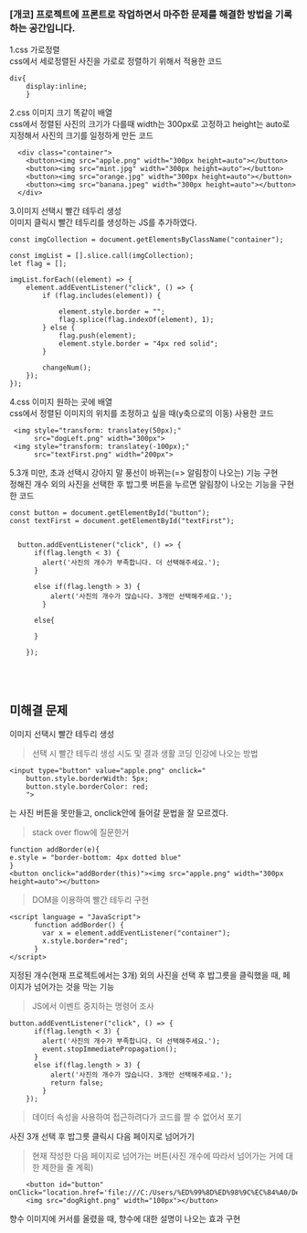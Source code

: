 ### [개코] 프로젝트에 프론트로 작업하면서 마주한 문제를 해결한 방법을 기록하는 공간입니다.<br>

1.css 가로정렬<br>
css에서 세로정렬된 사진을 가로로 정렬하기 위해서 적용한 코드
```
div{
    display:inline;
    }
```
2.css 이미지 크기 똑같이 배열<br>
css에서 정렬된 사진의 크기가 다를때 width는 300px로 고정하고 height는 auto로 지정해서 사진의 크기를 일정하게 만든 코드
```
  <div class="container">
    <button><img src="apple.png" width="300px height=auto"></button>
    <button><img src="mint.jpg" width="300px height=auto"></button>
    <button><img src="orange.jpg" width="300px height=auto"></button>
    <button><img src="banana.jpeg" width="300px height=auto"></button>
  </div>
```
3.이미지 선택시 빨간 테두리 생성<br>
이미지 클릭시 빨간 테두리를 생성하는 JS를 추가하였다.
```
const imgCollection = document.getElementsByClassName("container");

const imgList = [].slice.call(imgCollection);
let flag = [];

imgList.forEach((element) => {
    element.addEventListener("click", () => {
        if (flag.includes(element)) {

            element.style.border = "";
            flag.splice(flag.indexOf(element), 1);
        } else {
            flag.push(element);
            element.style.border = "4px red solid";
        }

        changeNum();
    });
});
```

4.css 이미지 원하는 곳에 배열<br>
css에서 정렬된 이미지의 위치를 조정하고 싶을 때(y축으로의 이동) 사용한 코드
```
 <img style="transform: translatey(50px);"
      src="dogLeft.png" width="300px">
 <img style="transform: translatey(-100px);"
      src="textFirst.png" width="200px">
```

5.3개 미만, 초과 선택시 강아지 말 풍선이 바뀌는(=> 알림창이 나오는) 기능 구현<br>
정해진 개수 외의 사진을 선택한 후 밥그릇 버튼을 누르면 알림창이 나오는 기능을 구현한 코드
```
const button = document.getElementById("button");
const textFirst = document.getElementById("textFirst");


  button.addEventListener("click", () => {
      if(flag.length < 3) {
        alert('사진의 개수가 부족합니다. 더 선택해주세요.');
      }

      else if(flag.length > 3) {
          alert('사진의 개수가 많습니다. 3개만 선택해주세요.');
        }

      else{

      }

    });
```

<br><br>
## 미해결 문제<br>
이미지 선택시 빨간 테두리 생성<br>
>선택 시 빨간 테두리 생성 시도 및 결과
생활 코딩 인강에 나오는 방법
```
<input type="button" value="apple.png" onclick="
    button.style.borderWidth: 5px;
    button.style.borderColor: red;
    ">
```
는 사진 버튼을 못만들고, onclick안에 들어갈 문법을 잘 모르겠다.

>stack over flow에 질문한거
```
function addBorder(e){
e.style = "border-bottom: 4px dotted blue"
}
<button onclick="addBorder(this)"><img src="apple.png" width="300px height=auto"></button>
```
>DOM을 이용하여 빨간 테두리 구현
```
<script language = "JavaScript">
      function addBorder() {
        var x = element.addEventListener("container");
        x.style.border="red";
      }
</script>
```

지정된 개수(현재 프로젝트에서는 3개) 외의 사진을 선택 후 밥그릇을 클릭했을 때, 페이지가 넘어가는 것을 막는 기능<br>
>JS에서 이벤트 중지하는 명령어 조사
```
button.addEventListener("click", () => {
      if(flag.length < 3) {
        alert('사진의 개수가 부족합니다. 더 선택해주세요.');
        event.stopImmediatePropagation();
      }
      else if(flag.length > 3) {
          alert('사진의 개수가 많습니다. 3개만 선택해주세요.');
          return false;
        }
    });
```
>데이터 속성을 사용하여 접근하려다가 코드를 짤 수 없어서 포기


사진 3개 선택 후 밥그릇 클릭시 다음 페이지로 넘어가기
>현재 작성한 다음 페이지로 넘어가는 버튼(사진 개수에 따라서 넘어가는 거에 대한 제한을 줄 계획)
```
    <button id="button" onClick="location.href='file:///C:/Users/%ED%99%8D%ED%98%9C%EC%84%A0/Desktop/web/gecko/Secpage.html'">
    <img src="dogRight.png" width="100px"></button>
```

향수 이미지에 커서를 올렸을 때, 향수에 대한 설명이 나오는 효과 구현
